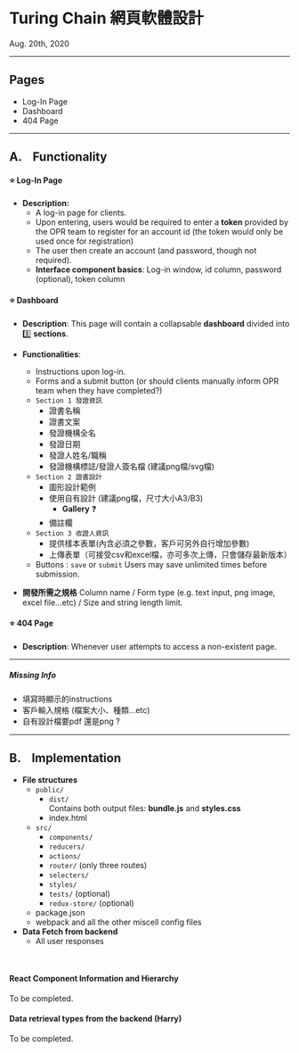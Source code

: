 <h1>Turing Chain 網頁軟體設計</h1>
<p>Aug. 20th, 2020</p>
<hr>

## Pages
*   Log-In Page
*   Dashboard
*   404 Page
<hr>

## A.  &nbsp;&nbsp;&nbsp;Functionality 

#### :star: Log-In Page 
- **Description:** 
    - A log-in page for clients. 
    - Upon entering, users would be required to enter a **token** provided by the OPR team to register for an account id (the token would only be used once for registration)
    - The user then create an account (and password, though not required).
    - **Interface component basics**: 
    Log-in window, id column, password (optional), token column 


#### :star: Dashboard
- **Description**: 
This page will contain a collapsable **dashboard** divided into :three: **sections**.
- **Functionalities**: 
    - Instructions upon log-in.
    - Forms and a submit button (or should clients manually inform OPR team when they have completed?)
    - `Section 1 發證資訊`
        - 證書名稱 
        - 證書文案
        - 發證機構全名
        - 發證日期
        - 發證人姓名/職稱
        - 發證機構標誌/發證人簽名檔 (建議png檔/svg檔)
    - `Section 2 證書設計` 
        - 圖形設計範例
        - 使用自有設計 (建議png檔，尺寸大小A3/B3)
            - **Gallery** :question:
        - 備註欄
    - `Section 3 收證人資訊` 
        - 提供樣本表單(內含必須之參數，客戶可另外自行增加參數)
        - 上傳表單（可接受csv和excel檔，亦可多次上傳，只會儲存最新版本）
    - Buttons : `save` or `submit`
    Users may save unlimited times before submission.


- **開發所需之規格** 
Column name / Form type (e.g. text input, png image, excel file...etc) / Size and string length limit.


#### :star: 404 Page
- **Description**: Whenever user attempts to access a non-existent page.

<hr>

##### Missing Info
- 填寫時顯示的instructions
- 客戶輸入規格 (檔案大小、種類...etc)
- 自有設計檔要pdf 還是png ?



<hr>

## B. &nbsp;&nbsp;&nbsp;Implementation

- **File structures**
    - `public/`
        - `dist/`  
        Contains both output files: **bundle.js** and **styles.css**
        - index.html
    - `src/`
        - `components/` 
        - `reducers/`
        - `actions/`
        - `router/` (only three routes)
        - `selecters/`
        - `styles/`
        - `tests/` (optional)
        - `redux-store/` (optional)
    - package.json
    - webpack and all the other miscell config files
- **Data Fetch from backend**
    - All user responses

<br>

#### React Component Information and Hierarchy
To be completed.
#### Data retrieval types from the backend (Harry)
To be completed.

